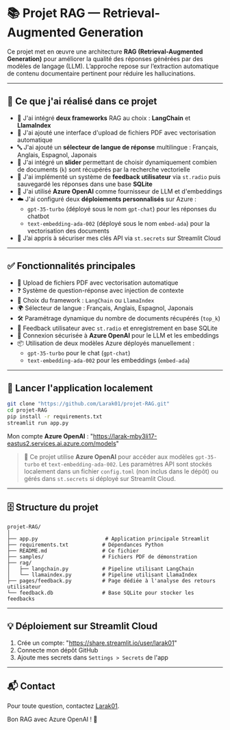 # 📚 Projet RAG — Retrieval-Augmented Generation

Ce projet met en œuvre une architecture **RAG (Retrieval-Augmented Generation)** pour améliorer la qualité des réponses générées par des modèles de langage (LLM). L’approche repose sur l’extraction automatique de contenu documentaire pertinent pour réduire les hallucinations.

---

## 🎯 Ce que j'ai réalisé dans ce projet

- 🔧 J'ai intégré **deux frameworks** RAG au choix : **LangChain** et **LlamaIndex**
- 📁 J'ai ajouté une interface d'upload de fichiers PDF avec vectorisation automatique
- 🔤 J'ai ajouté un **sélecteur de langue de réponse** multilingue : Français, Anglais, Espagnol, Japonais
- 🔎 J'ai intégré un **slider** permettant de choisir dynamiquement combien de documents (`k`) sont récupérés par la recherche vectorielle
- 🧪 J'ai implémenté un système de **feedback utilisateur** via `st.radio` puis sauvegardé les réponses dans une base **SQLite**
- 🧠 J'ai utilisé **Azure OpenAI** comme fournisseur de LLM et d'embeddings
- ☁️ J'ai configuré deux **déploiements personnalisés** sur Azure :
  - `gpt-35-turbo` (déployé sous le nom `gpt-chat`) pour les réponses du chatbot
  - `text-embedding-ada-002` (déployé sous le nom `embed-ada`) pour la vectorisation des documents
- 🔐 J’ai appris à sécuriser mes clés API via `st.secrets` sur Streamlit Cloud

---

## ✅ Fonctionnalités principales

- 📄 Upload de fichiers PDF avec vectorisation automatique
- ❓ Système de question-réponse avec injection de contexte
- 🧠 Choix du framework : `LangChain` ou `LlamaIndex`
- 🌍 Sélecteur de langue : Français, Anglais, Espagnol, Japonais
- 🛠️ Paramétrage dynamique du nombre de documents récupérés (`top_k`)
- 📝 Feedback utilisateur avec `st.radio` et enregistrement en base SQLite
- 🔐 Connexion sécurisée à **Azure OpenAI** pour le LLM et les embeddings
- 📦 Utilisation de deux modèles Azure déployés manuellement :
  - `gpt-35-turbo` pour le chat (`gpt-chat`)
  - `text-embedding-ada-002` pour les embeddings (`embed-ada`)

---

## 🚀 Lancer l'application localement

```bash
git clone "https://github.com/Larak01/projet-RAG.git"
cd projet-RAG
pip install -r requirements.txt
streamlit run app.py
```

Mon compte **Azure OpenAI** : "https://larak-mby3li17-eastus2.services.ai.azure.com/models"

> 🧠 Ce projet utilise **Azure OpenAI** pour accéder aux modèles `gpt-35-turbo` et `text-embedding-ada-002`. Les paramètres API sont stockés localement dans un fichier `config.toml` (non inclus dans le dépôt) ou gérés dans `st.secrets` si déployé sur Streamlit Cloud.

---

## 🗄️ Structure du projet

```
projet-RAG/
│
├── app.py                      # Application principale Streamlit
├── requirements.txt           # Dépendances Python
├── README.md                  # Ce fichier
├── samples/                   # Fichiers PDF de démonstration
├── rag/
│   ├── langchain.py           # Pipeline utilisant LangChain
│   └── llamaindex.py          # Pipeline utilisant LlamaIndex
├── pages/feedback.py          # Page dédiée à l'analyse des retours utilisateur
└── feedback.db                # Base SQLite pour stocker les feedbacks
```


---

## 💡 Déploiement sur Streamlit Cloud

1. Crée un compte: "https://share.streamlit.io/user/larak01"
2. Connecte mon dépôt GitHub
3. Ajoute mes secrets dans `Settings > Secrets` de l'app

---

## 📬 Contact

Pour toute question, contactez [Larak01](https://github.com/Larak01).

Bon RAG avec Azure OpenAI ! 🎉

